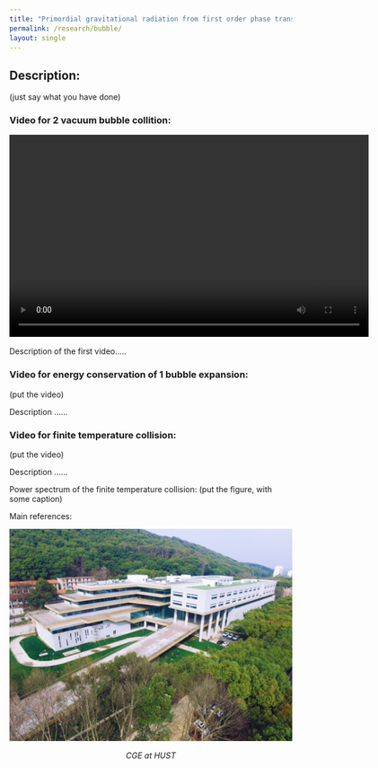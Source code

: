 ```yaml
---
title: "Primordial gravitational radiation from first order phase transition in the early universe"
permalink: /research/bubble/
layout: single
---
```


## Description: 

(just say what you have done)

### Video for 2 vacuum bubble collition: 
<video width="640" height="360" controls>
  <source src="/files/TwoBubbleCollisionIn3D.mp4" type="video/mp4">
  Your browser does not support the video tag.
</video>

Description of the first video.....

### Video for energy conservation of 1 bubble expansion:
(put the video)

Description ...... 

### Video for finite temperature collision:
(put the video)

Description ...... 

Power spectrum of the finite temperature collision:
(put the figure, with some caption)


Main references:


<div style="text-align: center;">
  <img src="/files/CGEpicture.png" alt="Experiment Setup for Project 1" />
  <p><em>CGE at HUST</em></p>
</div>



